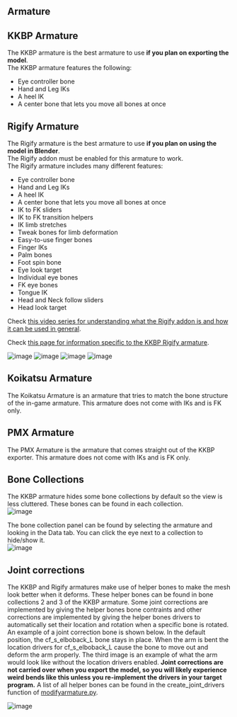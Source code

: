 ## Armature

## KKBP Armature

The KKBP armature is the best armature to use **if you plan on exporting the model**.  
The KKBP armature features the following:
* Eye controller bone
* Hand and Leg IKs
* A heel IK
* A center bone that lets you move all bones at once

## Rigify Armature

The Rigify armature is the best armature to use **if you plan on using the model in Blender**.  
The Rigify addon must be enabled for this armature to work.  
The Rigify armature includes many different features:
* Eye controller bone
* Hand and Leg IKs
* A heel IK
* A center bone that lets you move all bones at once
* IK to FK sliders
* IK to FK transition helpers
* IK limb stretches
* Tweak bones for limb deformation
* Easy-to-use finger bones
* Finger IKs
* Palm bones
* Foot spin bone
* Eye look target
* Individual eye bones
* FK eye bones
* Tongue IK
* Head and Neck follow sliders
* Head look target

Check [this video series for understanding what the Rigify addon is and how it can be used in general](https://www.youtube.com/watch?v=-JSFcSxsaTs&list=PLdcL5aF8ZcJv68SSdwxip33M7snakl6Dx).

Check [this page for information specific to the KKBP Rigify armature](https://github.com/FlailingFog/KK-Blender-Porter-Pack/issues/78).

![image](https://raw.githubusercontent.com/kkbpwiki/kkbpwiki.github.io/master/assets/images/arm4.gif)
![image](https://raw.githubusercontent.com/kkbpwiki/kkbpwiki.github.io/master/assets/images/arm5.gif)
![image](https://raw.githubusercontent.com/kkbpwiki/kkbpwiki.github.io/master/assets/images/arm6.png)
![image](https://raw.githubusercontent.com/kkbpwiki/kkbpwiki.github.io/master/assets/images/arm7.png)

## Koikatsu Armature

The Koikatsu Armature is an armature that tries to match the bone structure of the in-game armature. This armature does not come with IKs and is FK only.

## PMX Armature

The PMX Armature is the armature that comes straight out of the KKBP exporter. This armature does not come with IKs and is FK only.

## Bone Collections
The KKBP armature hides some bone collections by default so the view is less cluttered. These bones can be found in each collection.  
![image](https://raw.githubusercontent.com/kkbpwiki/kkbpwiki.github.io/master/assets/images/arm1.png)

The bone collection panel can be found by selecting the armature and looking in the Data tab. You can click the eye next to a collection to hide/show it.  
![image](https://raw.githubusercontent.com/kkbpwiki/kkbpwiki.github.io/master/assets/images/arm2.png)

## Joint corrections
The KKBP and Rigify armatures make use of helper bones to make the mesh look better when it deforms. These helper bones can be found in bone collections 2 and 3 of the KKBP armature. Some joint corrections are implemented by giving the helper bones bone contraints and other corrections are implemented by giving the helper bones drivers to automatically set their location and rotation when a specific bone is rotated. An example of a joint correction bone is shown below. In the default position, the cf_s_elboback_L bone stays in place. When the arm is bent the location drivers for cf_s_elboback_L cause the bone to move out and deform the arm properly. The third image is an example of what the arm would look like without the location drivers enabled. **Joint corrections are not carried over when you export the model, so you will likely experience weird bends like this unless you re-implement the drivers in your target program.** A list of all helper bones can be found in the create_joint_drivers function of [modifyarmature.py](https://github.com/FlailingFog/KK-Blender-Porter-Pack/blob/master/importing/modifyarmature.py). 

![image](https://raw.githubusercontent.com/kkbpwiki/kkbpwiki.github.io/master/assets/images/arm3.png)

